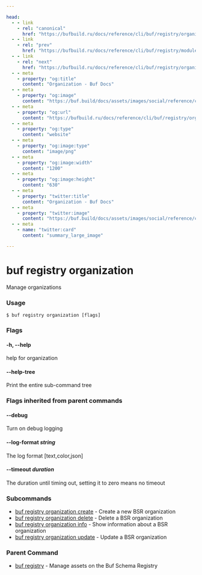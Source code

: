 ```yaml
---

head:
  - - link
    - rel: "canonical"
      href: "https://bufbuild.ru/docs/reference/cli/buf/registry/organization/"
  - - link
    - rel: "prev"
      href: "https://bufbuild.ru/docs/reference/cli/buf/registry/module/settings/update/"
  - - link
    - rel: "next"
      href: "https://bufbuild.ru/docs/reference/cli/buf/registry/organization/create/"
  - - meta
    - property: "og:title"
      content: "Organization - Buf Docs"
  - - meta
    - property: "og:image"
      content: "https://buf.build/docs/assets/images/social/reference/cli/buf/registry/organization/index.png"
  - - meta
    - property: "og:url"
      content: "https://bufbuild.ru/docs/reference/cli/buf/registry/organization/"
  - - meta
    - property: "og:type"
      content: "website"
  - - meta
    - property: "og:image:type"
      content: "image/png"
  - - meta
    - property: "og:image:width"
      content: "1200"
  - - meta
    - property: "og:image:height"
      content: "630"
  - - meta
    - property: "twitter:title"
      content: "Organization - Buf Docs"
  - - meta
    - property: "twitter:image"
      content: "https://buf.build/docs/assets/images/social/reference/cli/buf/registry/organization/index.png"
  - - meta
    - name: "twitter:card"
      content: "summary_large_image"

---
```


# buf registry organization

Manage organizations

### Usage

```console
$ buf registry organization [flags]
```

### Flags

#### \-h, --help

help for organization

#### \--help-tree

Print the entire sub-command tree

### Flags inherited from parent commands

#### \--debug

Turn on debug logging

#### \--log-format _string_

The log format \[text,color,json\]

#### \--timeout _duration_

The duration until timing out, setting it to zero means no timeout

### Subcommands

- [buf registry organization create](create/) - Create a new BSR organization
- [buf registry organization delete](delete/) - Delete a BSR organization
- [buf registry organization info](info/) - Show information about a BSR organization
- [buf registry organization update](update/) - Update a BSR organization

### Parent Command

- [buf registry](../) - Manage assets on the Buf Schema Registry
